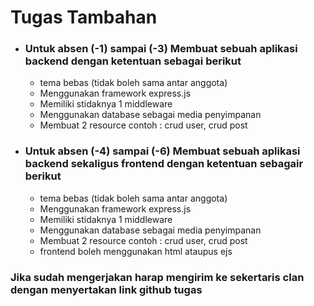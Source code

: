 # Tugas Tambahan

 - ### Untuk absen (-1) sampai (-3) Membuat sebuah aplikasi backend dengan ketentuan sebagai berikut
    - tema bebas (tidak boleh sama antar anggota)
    - Menggunakan framework express.js
    - Memiliki stidaknya 1 middleware
    - Menggunakan database sebagai media penyimpanan
    - Membuat 2 resource contoh : crud user, crud post

 - ### Untuk absen (-4) sampai (-6) Membuat sebuah aplikasi backend sekaligus frontend dengan ketentuan sebagair berikut
    - tema bebas (tidak boleh sama antar anggota)
    - Menggunakan framework express.js
    - Memiliki stidaknya 1 middleware
    - Menggunakan database sebagai media penyimpanan
    - Membuat 2 resource contoh : crud user, crud post
    - frontend boleh menggunakan html ataupus ejs

### Jika sudah mengerjakan harap mengirim ke sekertaris clan dengan menyertakan link github tugas

